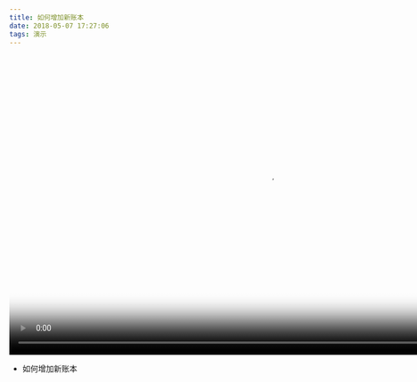 ```yaml
---
title: 如何增加新账本
date: 2018-05-07 17:27:06
tags: 演示
---
```




<div><video width="930" height="540" preload="auto" controls="controls" poster="./how_to_set_new_bank_template.png" >
  <source src="http://down.ichuna.com/demo/如何增加新账本.mp4" type="video/mp4">
No flash player has been set up. <a href="/admin/config/media/video/players">请为Flash视频选择播放器</a></video>
</div>

* 如何增加新账本